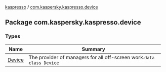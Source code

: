 [kaspresso](../index.md) / [com.kaspersky.kaspresso.device](./index.md)

## Package com.kaspersky.kaspresso.device

### Types

| Name | Summary |
|---|---|
| [Device](-device/index.md) | The provider of managers for all off-screen work.`data class Device` |
